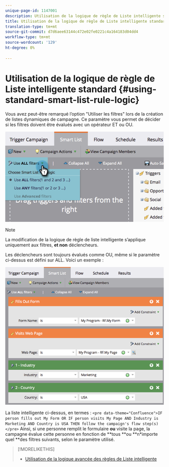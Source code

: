 ```yaml
---
unique-page-id: 1147001
description: Utilisation de la logique de règle de Liste intelligente standard - Documentation sur le marketing - Documentation du produit
title: Utilisation de la logique de règle de Liste intelligente standard
translation-type: tm+mt
source-git-commit: d7d6aee63144c472e02fe0221c4a164183d04dd4
workflow-type: tm+mt
source-wordcount: '129'
ht-degree: 0%

---
```



# Utilisation de la logique de règle de Liste intelligente standard {#using-standard-smart-list-rule-logic}

Vous avez peut-être remarqué l’option &quot;Utiliser les filtres&quot; lors de la création de listes dynamiques de campagne. Ce paramètre vous permet de décider si les filtres doivent être évalués avec un opérateur ET ou OU.

![](assets/image2014-9-22-14-3a12-3a42.png)

>[!NOTE]
>
>La modification de la logique de règle de liste intelligente s’applique uniquement aux filtres, **et non** déclencheurs.

Les déclencheurs sont toujours évalués comme OU, même si le paramètre ci-dessus est défini sur ALL.  Voici un exemple :

![](assets/image2014-9-22-14-3a12-3a57.png)

La liste intelligente ci-dessus, en termes :
`<pre data-theme="Confluence">IF person fills out My Form OR IF person visits My Page AND Industry is Marketing AND Country is USA THEN follow the campaign's flow step(s)</pre>` Ainsi, si une personne remplit le formulaire **ou** visite la page, la campagne évalue cette personne en fonction de **tous **ou **n*importe quel **des filtres suivants, selon le paramètre utilisé.

>[!MORELIKETHIS]
>
>* [Utilisation de la logique avancée des règles de Liste intelligente](../../../../product-docs/core-marketo-concepts/smart-lists-and-static-lists/using-smart-lists/using-advanced-smart-list-rule-logic.md)

>



